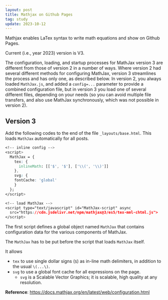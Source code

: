 ```yaml
---
layout: post
title: Mathjax on Github Pages
tag: study
update: 2023-10-12
---
```


Mathjax enables LaTex syntax to write math equations and show on Github Pages. 

Current (i.e., year 2023) version is V3.

The configuration, loading, and startup processes for MathJax version 3 are different from those of version 2 in a number of ways. Where version 2 had several different methods for configuring MathJax, version 3 streamlines the process and has only one, as described below. In version 2, you always loaded `MathJax.js`, and added a `config=...` parameter to provide a combined configuration file, but in version 3 you load one of several different files, depending on your needs (so you can avoid multiple file transfers, and also use MathJax synchronously, which was not possible in version 2).

## Version 3

Add the following codes to the end of the file `_layouts/base.html`. This loads `MathJax` automatically for all posts. 

```css
<!-- inline config -->
<script>
  MathJax = {
    tex: {
      inlineMath: [['$', '$'], ['\\(', '\\)']]
    },
    svg: {
    fontCache: 'global'
  	}
  };
</script>

<!-- load MathJax -->
<script type="text/javascript" id="MathJax-script" async
  src="https://cdn.jsdelivr.net/npm/mathjax@3/es5/tex-mml-chtml.js">
</script>
```

The first script defines a global object named `MathJax` that contains configuration data for the various components of MathJax. 

The `MathJax` has to be put before the script that loads `MathJax` itself. 

It allows

- `tex` to use single dollar signs (`$`) as  in-line math delimiters, in addition to the usual `\(...\)`.
- `svg` to use a global font cache for all expressions on the page. 
  - `svg` is a Scalable Vector Graphics; it is scalable, high quality at any resolution.





**Reference**: <https://docs.mathjax.org/en/latest/web/configuration.html>
